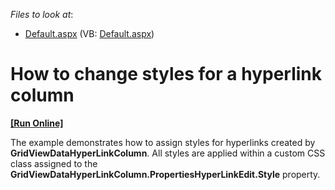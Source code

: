 <!-- default file list -->
*Files to look at*:

* [Default.aspx](./CS/WebSite/Default.aspx) (VB: [Default.aspx](./VB/WebSite/Default.aspx))
<!-- default file list end -->
# How to change styles for a hyperlink column
<!-- run online -->
**[[Run Online]](https://codecentral.devexpress.com/e2661/)**
<!-- run online end -->


<p>The example demonstrates how to assign styles for hyperlinks created by <strong>GridViewDataHyperLinkColumn</strong>. All styles are applied within a custom CSS class assigned to the <strong>GridViewDataHyperLinkColumn.PropertiesHyperLinkEdit</strong><strong>.Style</strong> property.</p>

<br/>


